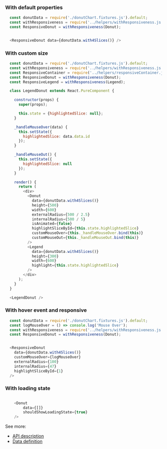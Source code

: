 ### With default properties
```js
  const donutData = require('./donutChart.fixtures.js').default;
  const withResponsiveness = require('../helpers/withResponsiveness.js').default;
  const ResponsiveDonut = withResponsiveness(Donut);


  <ResponsiveDonut data={donutData.with4Slices()} />
```

### With custom size
```js
  const donutData = require('./donutChart.fixtures.js').default;
  const withResponsiveness = require('../helpers/withResponsiveness.js').default;
  const ResponsiveContainer = require('../helpers/responsiveContainer.js').default;
  const ResponsiveDonut = withResponsiveness(Donut);
  const ResponsiveLegend = withResponsiveness(Legend);

  class LegendDonut extends React.PureComponent {

    constructor(props) {
      super(props);

      this.state = {highlightedSlice: null};
    }

    _handleMouseOver(data) {
      this.setState({
        highlightedSlice: data.data.id
      });
    }

    _handleMouseOut() {
      this.setState({
        highlightedSlice: null
      });
    }

    render() {
      return (
        <div>
          <Donut
            data={donutData.with4Slices()}
            height={500}
            width={600}
            externalRadius={500 / 2.5}
            internalRadius={500 / 5}
            isAnimated={false}
            highlightSliceById={this.state.highlightedSlice}
            customMouseOver={this._handleMouseOver.bind(this)}
            customMouseOut={this._handleMouseOut.bind(this)}
          />
          <Legend
            data={donutData.with4Slices()}
            height={300}
            width={600}
            highlight={this.state.highlightedSlice}
          />
        </div>
      );
    }
  }

  <LegendDonut />
```

### With hover event and responsive
```js
  const donutData = require('./donutChart.fixtures.js').default;
  const logMouseOver = () => console.log('Mouse Over');
  const withResponsiveness = require('../helpers/withResponsiveness.js').default;
  const ResponsiveDonut = withResponsiveness(Donut);


  <ResponsiveDonut
    data={donutData.with4Slices()}
    customMouseOver={logMouseOver}
    externalRadius={100}
    internalRadius={47}
    highlightSliceById={1}
  />
```


### With loading state
```js

    <Donut
        data={[]}
        shouldShowLoadingState={true}
    />
```

See more:
* [API description][APILink]
* [Data definition][DataLink]



[APILink]: http://eventbrite.github.io/britecharts/module-Donut.html
[DataLink]: http://eventbrite.github.io/britecharts/global.html#DonutChartData__anchor